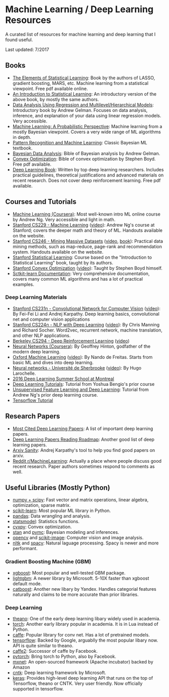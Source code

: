 # Machine Learning / Deep Learning Resources

A curated list of resources for machine learning and deep learning that I found useful.

Last updated: 7/2017

## Books
* [The Elements of Statistical Learning](http://web.stanford.edu/~hastie/ElemStatLearn/): 
Book by the authors of LASSO, gradient boosting, MARS, etc. Machine learning from a statistical viewpoint. Free pdf available online.
* [An Introduction to Statistical Learning](http://www-bcf.usc.edu/%7Egareth/ISL/):
An introductory version of the above book, by mostly the same authors.
* [Data Analysis Using Regression and Multilevel/Hierarchical Models](http://www.stat.columbia.edu/~gelman/arm/):
Introductory book by Andrew Gelman. Focuses on data analysis, inference, and explanation of your data using linear regression models. Very accessible.
* [Machine Learning: A Probabilistic Perspective](https://www.cs.ubc.ca/~murphyk/MLbook/):
Machine learning from a mostly Bayesian viewpoint. Covers a very wide range of ML algorithms in depth.
* [Pattern Recognition and Machine Learning](http://www.springer.com/us/book/9780387310732):
Classic Bayesian ML textbook.
* [Bayesian Data Analysis](http://www.stat.columbia.edu/~gelman/book/):
Bible of Bayesian analysis by Andrew Gelman.
* [Convex Optimization](https://web.stanford.edu/~boyd/cvxbook/):
Bible of convex optimization by Stephen Boyd. Free pdf available.
* [Deep Learning Book](http://www.deeplearningbook.org/):
Written by top deep learning researchers. Includes practical guidelines, theoretical justifications and advanced materials on recent research. Does not cover deep reinforcement learning. Free pdf available.

## Courses and Tutorials
* [Machine Learning (Coursera)](https://www.coursera.org/learn/machine-learning):
Most well-known intro ML online course by Andrew Ng. Very accessible and light in math.
* [Stanford CS229 - Machine Learning](http://cs229.stanford.edu/) 
([video](https://www.youtube.com/view_play_list?p=A89DCFA6ADACE599)):
Andrew Ng's course at Stanford; covers the deeper math and theory of ML. Handouts available on the website.
* [Stanford CS246 - Mining Massive Datasets](http://web.stanford.edu/class/cs246/)
([video](https://www.youtube.com/channel/UC_Oao2FYkLAUlUVkBfze4jg/videos),
[book](http://www.mmds.org/)):
Practical data mining methods, such as map-reduce, page-rank and recommendation system. Handouts available on the website.
* [Stanford Statistical Learning](http://online.stanford.edu/course/statistical-learning-self-paced):
Course based on the "Introduction to Statistical Learning" book, taught by its authors.
* [Stanford Convex Optimization](http://stanford.edu/class/ee364a/index.html) 
([video](https://www.youtube.com/playlist?list=PL3940DD956CDF0622)):
Taught by Stephen Boyd himself.
* [Sctkit-learn Documentation](http://scikit-learn.org/stable/):
Very comprehensive documentation, covers many common ML algorithms and has a lot of practical examples.
### Deep Learning Materials
* [Stanford CS231n - Convolutional Network for Computer Vision](http://cs231n.stanford.edu/)
([video](https://www.youtube.com/playlist?list=PLkt2uSq6rBVctENoVBg1TpCC7OQi31AlC)): By Fei-Fei Li and Andrej Karpathy. Deep learning basics, convolutional net and computer vision applications
* [Stanford CS224n - NLP with Deep Learning](http://cs224n.stanford.edu/)
([video](https://www.youtube.com/playlist?list=PL3FW7Lu3i5Jsnh1rnUwq_TcylNr7EkRe6)):
By Chris Manning and Richard Socher. Word2vec, recurrent network, machine translation, and other NLP applications.
* [Berkeley CS294 - Deep Reinforcement Learning](http://rll.berkeley.edu/deeprlcourse/)
([video](https://www.youtube.com/playlist?list=PLkFD6_40KJIwTmSbCv9OVJB3YaO4sFwkX))
* [Neural Networks (Coursera)](https://www.coursera.org/learn/neural-networks):
By Geoffrey Hinton, godfather of the modern deep learning.
* [Oxford Machine Learning](http://www.cs.ox.ac.uk/teaching/courses/2014-2015/ml/) 
([video](https://www.youtube.com/playlist?list=PLE6Wd9FR--EfW8dtjAuPoTuPcqmOV53Fu)):
By Nando de Freitas. Starts from basic ML and dives into deep learning.
* [Neural networks - Université de Sherbrooke](http://info.usherbrooke.ca/hlarochelle/neural_networks/content.html)
([video](https://www.youtube.com/playlist?list=PL6Xpj9I5qXYEcOhn7TqghAJ6NAPrNmUBH)): By Hugo Larochelle.
* [2016 Deep Learning Summer School at Montreal](https://www.youtube.com/playlist?list=PL5bqIc6XopCbb-FvnHmD1neVlQKwGzQyR)
* [Deep Learning Tutorials](http://deeplearning.net/tutorial/): Tutorial from Yoshua Bengio's prior course
* [Unsupervised Feature Learning and Deep Learning](http://deeplearning.stanford.edu/tutorial/):
Tutorial from Andrew Ng's prior deep learning course.
* [Tensorflow Tutorial](https://www.tensorflow.org/tutorials/)

## Research Papers
* [Most Cited Deep Learning Papers](https://github.com/terryum/awesome-deep-learning-papers):
A list of important deep learning papers.
* [Deep Learning Papers Reading Roadmap](https://github.com/songrotek/Deep-Learning-Papers-Reading-Roadmap):
Another good list of deep learning papers.
* [Arxiv Sanity](http://www.arxiv-sanity.com/): Andrej Karpathy's tool to help you find good papers on arxiv.
* [Reddit r/MachineLearning](https://www.reddit.com/r/MachineLearning/):
Actually a place where people discuss good recent research. Paper authors sometimes respond to comments as well.

## Useful Libraries (Mostly Python)
* [numpy + scipy](https://scipy.org/): Fast vector and matrix operations, linear algebra, optimization, sparse matrix.
* [scikit-learn](http://scikit-learn.org/): Most popular ML library in Python.
* [pandas](http://pandas.pydata.org/): Data wrangling and analysis.
* [statsmodel](http://www.statsmodels.org): Statistics functions. 
* [cvxpy](http://www.cvxpy.org/): Convex optimization.
* [stan](http://mc-stan.org/) and [pymc](http://pymc-devs.github.io/pymc3/): Bayesian modeling and inferences.
* [opencv](http://opencv.org/) and [scikit-image](http://scikit-image.org/): Computer vision and image analysis.
* [nltk](http://www.nltk.org/) and [spacy](https://spacy.io/): Natural laguage processing. Spacy is newer and more performant.
### Gradient Boosting Machine (GBM)
* [xgboost](http://xgboost.readthedocs.io/en/latest/): Most popular and well-tested GBM package.
* [lightgbm](https://github.com/Microsoft/LightGBM): A newer library by Microsoft. 5-10X faster than xgboost default mode.
* [catboost](https://github.com/catboost/catboost): Another new libary by Yandex. Handles categorial features naturally and claims to be more accurate than prior libraries.
### Deep Learning
* [theano](http://deeplearning.net/software/theano/): One of the early deep learning libary widely used in academia.
* [torch](http://torch.ch/): Another early library popular in academia. It is in Lua instead of Python.
* [caffe](http://caffe.berkeleyvision.org/): Popular library for conv net. Has a lot of pretrained models.
* [tensorflow](https://www.tensorflow.org/): Backed by Google, arguablly the most popular libary now. API is quite similar to theano.
* [caffe2](https://caffe2.ai/): Successor of caffe by Facebook.
* [pytorch](http://pytorch.org/): Bring torch to Python, also by Facebook.
* [mxnet](http://mxnet.io/): An open-sourced framework (Apache incubator) backed by Amazon
* [cntk](https://www.microsoft.com/en-us/cognitive-toolkit/): Deep learning framework by Microsoft.
* [keras](https://keras.io/): Provides high-level deep learning API that runs on the top of Tensorflow, theano or CNTK. Very user friendly. Now officially supported in tensorflow.
